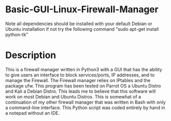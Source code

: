 # Basic-GUI-Linux-Firewall-Manager

Note all dependencies should be installed with your default Debian or Ubuntu installation if not try the following command "sudo apt-get install python-tk"

# Description
This is a firewall manager written in Python3 with a GUI that has the ability to give users an interface to block services/ports, IP addresses, and to manage the Firewall. The Firewall manager relies on IPtables and the package ufw. This program has been tested on Parrot OS a Ubuntu Distro and Kali a Debian Distro. This leads me to believe that this software will work on most Debian and Ubuntu Distros. This is somewhat of a continuation of my other firewall manager that was written in Bash with only a command-line interface. This Python script was coded entirely by hand in a notepad without an IDE.
